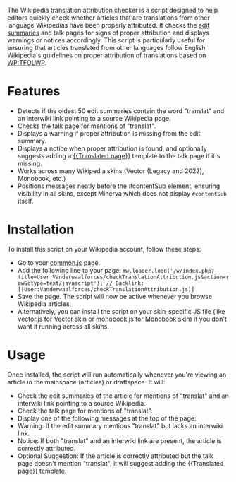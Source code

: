 The Wikipedia translation attribution checker is a script designed to help editors quickly check whether articles that are translations from other language Wikipedias have been properly attributed. It checks the [edit summaries](https://en.wikipedia.org/wiki/Wikipedia:EDITSUM) and talk pages for signs of proper attribution and displays warnings or notices accordingly. This script is particularly useful for ensuring that articles translated from other languages follow English Wikipedia's guidelines on proper attribution of translations based on [WP:TFOLWP](https://en.wikipedia.org/wiki/Wikipedia:TFOLWP).

# Features
- Detects if the oldest 50 edit summaries contain the word "translat" and an interwiki link pointing to a source Wikipedia page.
- Checks the talk page for mentions of "translat".
- Displays a warning if proper attribution is missing from the edit summary.
- Displays a notice when proper attribution is found, and optionally suggests adding a [{{Translated page}}](https://en.wikipedia.org/wiki/Template:Translated_page) template to the talk page if it's missing.
- Works across many Wikipedia skins (Vector (Legacy and 2022), Monobook, etc.)
- Positions messages neatly before the #contentSub element, ensuring visibility in all skins, except Minerva which does not display `#contentSub` itself.
# Installation
To install this script on your Wikipedia account, follow these steps:

- Go to your [common.js](https://en.wikipedia.org/wiki/Special:MyPage/common.js) page.
- Add the following line to your page:
`mw.loader.load('/w/index.php?title=User:Vanderwaalforces/checkTranslationAttribution.js&action=raw&ctype=text/javascript'); // Backlink: [[User:Vanderwaalforces/checkTranslationAttribution.js]]`
- Save the page. The script will now be active whenever you browse Wikipedia articles.
- Alternatively, you can install the script on your skin-specific JS file (like vector.js for Vector skin or monobook.js for Monobook skin) if you don't want it running across all skins.

# Usage
Once installed, the script will run automatically whenever you're viewing an article in the mainspace (articles) or draftspace. It will:

- Check the edit summaries of the article for mentions of "translat" and an interwiki link pointing to a source Wikipedia.
- Check the talk page for mentions of "translat".
- Display one of the following messages at the top of the page:
- Warning: If the edit summary mentions "translat" but lacks an interwiki link.
- Notice: If both "translat" and an interwiki link are present, the article is correctly attributed.
- Optional Suggestion: If the article is correctly attributed but the talk page doesn't mention "translat", it will suggest adding the {{Translated page}} template.
